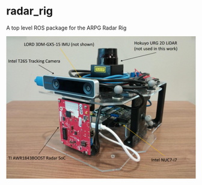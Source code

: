 # radar_rig
A top level ROS package for the ARPG Radar Rig

<img src="images/radar-rig.png" width="860"/>
